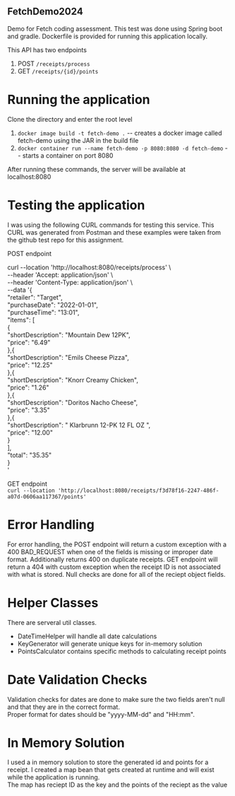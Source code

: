 ## FetchDemo2024
Demo for Fetch coding assessment. This test was done using Spring boot and gradle. Dockerfile is provided for running this application locally. 

This API has two endpoints 
1. POST `/receipts/process`
2. GET `/receipts/{id}/points`

# Running the application 
Clone the directory and enter the root level 
1. `docker image build -t fetch-demo .` -- creates a docker image called fetch-demo using the JAR in the build file
2. `docker container run --name fetch-demo -p 8080:8080 -d fetch-demo` -- starts a container on port 8080

After running these commands, the server will be available at localhost:8080


# Testing the application 

I was using the following CURL commands for testing this service. This CURL was generated from Postman and these examples were taken from the github test repo for this assignment.  

POST endpoint

 curl --location 'http://localhost:8080/receipts/process' \  
--header 'Accept: application/json' \  
--header 'Content-Type: application/json' \  
--data '{  
  "retailer": "Target",  
  "purchaseDate": "2022-01-01",  
  "purchaseTime": "13:01",  
  "items": [  
    {  
      "shortDescription": "Mountain Dew 12PK",  
      "price": "6.49"  
    },{  
      "shortDescription": "Emils Cheese Pizza",  
      "price": "12.25"  
    },{  
      "shortDescription": "Knorr Creamy Chicken",  
      "price": "1.26"  
    },{  
      "shortDescription": "Doritos Nacho Cheese",  
      "price": "3.35"  
    },{  
      "shortDescription": "   Klarbrunn 12-PK 12 FL OZ  ",  
      "price": "12.00"  
    }  
  ],  
  "total": "35.35"  
}  
'   

GET endpoint   
`curl --location 'http://localhost:8080/receipts/f3d78f16-2247-486f-a07d-0606aa117367/points'`

# Error Handling  

For error handling, the POST endpoint will return a custom exception with a 400 BAD_REQUEST when one of the fields is missing or improper date format. Additionally returns 400 on duplicate receipts. 
GET endpoint will return a 404 with custom exception when the receipt ID is not associated with what is stored. 
Null checks are done for all of the reciept object fields. 

# Helper Classes
There are serveral util classes.
- DateTimeHelper will handle all date calculations
- KeyGenerator will generate unique keys for in-memory solution 
- PointsCalculator contains specific methods to calculating receipt points

# Date Validation Checks 
Validation checks for dates are done to make sure the two fields aren't null and that they are in the correct format.  
Proper format for dates should be "yyyy-MM-dd" and "HH:mm".

# In Memory Solution 
I used a in memory solution to store the generated id and points for a receipt. I created a map bean that gets created at runtime and will exist while the application is running.   
The map has reciept ID as the key and the points of the reciept as the value
